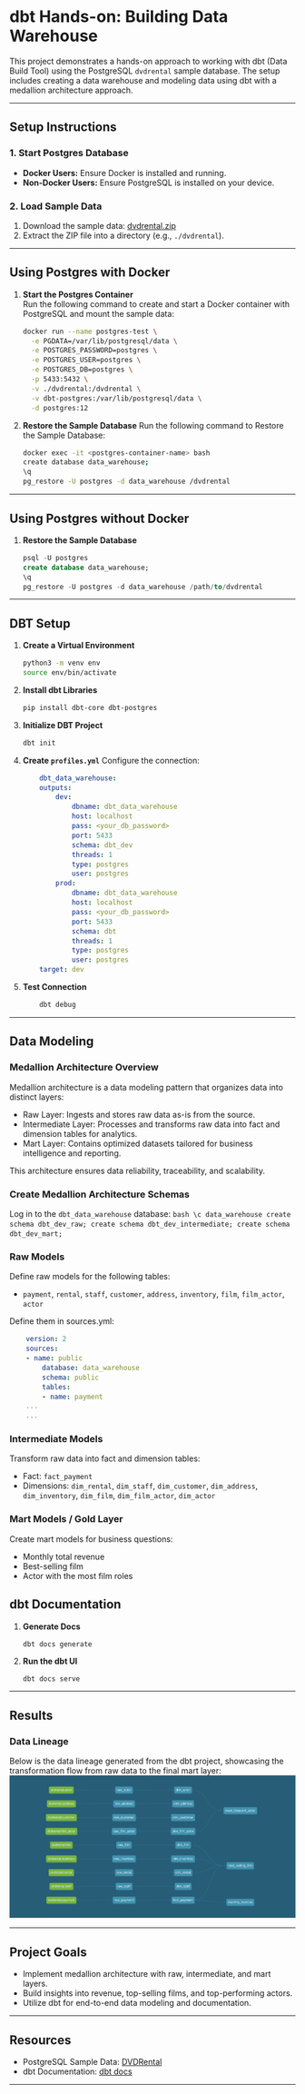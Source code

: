 # dbt Hands-on: Building Data Warehouse

This project demonstrates a hands-on approach to working with dbt (Data Build Tool) using the PostgreSQL `dvdrental` sample database. The setup includes creating a data warehouse and modeling data using dbt with a medallion architecture approach.

---

## Setup Instructions

### 1. Start Postgres Database
- **Docker Users:** Ensure Docker is installed and running.
- **Non-Docker Users:** Ensure PostgreSQL is installed on your device.

### 2. Load Sample Data
1. Download the sample data: [dvdrental.zip](https://www.postgresqltutorial.com/wp-content/uploads/2019/05/dvdrental.zip)
2. Extract the ZIP file into a directory (e.g., `./dvdrental`).

---

## Using Postgres with Docker

1. **Start the Postgres Container**  
   Run the following command to create and start a Docker container with PostgreSQL and mount the sample data:
   ```bash
   docker run --name postgres-test \
     -e PGDATA=/var/lib/postgresql/data \
     -e POSTGRES_PASSWORD=postgres \
     -e POSTGRES_USER=postgres \
     -e POSTGRES_DB=postgres \
     -p 5433:5432 \
     -v ./dvdrental:/dvdrental \
     -v dbt-postgres:/var/lib/postgresql/data \
     -d postgres:12

2. **Restore the Sample Database**
    Run the following command to Restore the Sample Database:
    ```bash
    docker exec -it <postgres-container-name> bash
    create database data_warehouse;
    \q
    pg_restore -U postgres -d data_warehouse /dvdrental
    ```

---

## Using Postgres without Docker
1. **Restore the Sample Database**
    ```sql
    psql -U postgres
    create database data_warehouse;
    \q
    pg_restore -U postgres -d data_warehouse /path/to/dvdrental
    ```

---

## DBT Setup
1. **Create a Virtual Environment**
    ```bash
    python3 -m venv env
    source env/bin/activate
    ```

2. **Install dbt Libraries**
    ```bash
    pip install dbt-core dbt-postgres
    ```

3. **Initialize DBT Project**
    ```bash
    dbt init
    ```

4. **Create `profiles.yml`**
Configure the connection:
    ```yaml
        dbt_data_warehouse:
        outputs:
            dev:
                dbname: dbt_data_warehouse
                host: localhost
                pass: <your_db_password>
                port: 5433
                schema: dbt_dev
                threads: 1
                type: postgres
                user: postgres
            prod:
                dbname: dbt_data_warehouse
                host: localhost
                pass: <your_db_password>
                port: 5433
                schema: dbt
                threads: 1
                type: postgres
                user: postgres
        target: dev
    ```

5. **Test Connection**
    ```bash
        dbt debug
    ```

---

## Data Modeling

### Medallion Architecture Overview
Medallion architecture is a data modeling pattern that organizes data into distinct layers:

- Raw Layer: Ingests and stores raw data as-is from the source.
- Intermediate Layer: Processes and transforms raw data into fact and dimension tables for analytics.
- Mart Layer: Contains optimized datasets tailored for business intelligence and reporting.

This architecture ensures data reliability, traceability, and scalability.

### Create Medallion Architecture Schemas
Log in to the `dbt_data_warehouse` database:
    ```bash
    \c data_warehouse
    create schema dbt_dev_raw;
    create schema dbt_dev_intermediate;
    create schema dbt_dev_mart;
    ```

### Raw Models
Define raw models for the following tables:
- `payment`, `rental`, `staff`, `customer`, `address`, `inventory`, `film`, `film_actor`, `actor`
    
Define them in sources.yml:
```yaml
    version: 2
    sources:
    - name: public
        database: data_warehouse
        schema: public
        tables:
        - name: payment
    ...
    ...
```

### Intermediate Models
Transform raw data into fact and dimension tables:
- Fact: `fact_payment`
- Dimensions: `dim_rental`, `dim_staff`, `dim_customer`, `dim_address`, `dim_inventory`, `dim_film`, `dim_film_actor`, `dim_actor`

### Mart Models / Gold Layer
Create mart models for business questions:
- Monthly total revenue
- Best-selling film
- Actor with the most film roles

## dbt Documentation

1. **Generate Docs**
    ```bash
    dbt docs generate
    ```
2. **Run the dbt UI**
    ```
    dbt docs serve
    ```

---

## Results

### Data Lineage
Below is the data lineage generated from the dbt project, showcasing the transformation flow from raw data to the final mart layer:
    ![Data Lineage](dbt-data-lineage.png)


---

## Project Goals
- Implement medallion architecture with raw, intermediate, and mart layers.
- Build insights into revenue, top-selling films, and top-performing actors.
- Utilize dbt for end-to-end data modeling and documentation.

---

## Resources
- PostgreSQL Sample Data: [DVDRental](https://www.postgresqltutorial.com/wp-content/uploads/2019/05/dvdrental.zip)
- dbt Documentation: [dbt docs](https://docs.getdbt.com/docs/build/documentation)

---
